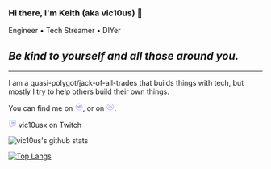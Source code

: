 ### Hi there, I'm Keith (aka vic10us) 👋
Engineer • Tech Streamer • DIYer

## _Be kind to yourself and all those around you._

___
I am a quasi-polygot/jack-of-all-trades that builds things with tech, but mostly I try to help others build their own things.

You can find me on [![Twitter][1.2]][1], or on [![LinkedIn][2.2]][2].

[![vic10usx on Twitch][3.2]][3] vic10usx on Twitch

![vic10us's github stats](https://github-readme-stats.vercel.app/api?username=vic10us&count_private=true&show_icons=true&theme=algolia)

[![Top Langs](https://github-readme-stats.vercel.app/api/top-langs/?username=vic10us&layout=compact&theme=algolia)](https://github.com/vic10us/github-readme-stats)

<!--
**vic10us/vic10us** is a ✨ _special_ ✨ repository because its `README.md` (this file) appears on your GitHub profile.


Here are some ideas to get you started:

- 🔭 I’m currently working on ...
- 🌱 I’m currently learning ...
- 👯 I’m looking to collaborate on ...
- 🤔 I’m looking for help with ...
- 💬 Ask me about ...
- 📫 How to reach me: ...
- 😄 Pronouns: ...
- ⚡ Fun fact: ...
-->

<!-- Icons -->

[1.2]: https://raw.githubusercontent.com/vic10us/vic10us/main/icons8-twitter-circled-16.png (Twitter)
[2.2]: https://raw.githubusercontent.com/vic10us/vic10us/main/icons8-linkedin-circled-16.png (LinkedIn)
[3.2]: https://raw.githubusercontent.com/vic10us/vic10us/main/icons8-twitch-16-2.png (Twitch)
[4.2]: https://raw.githubusercontent.com/vic10us/vic10us/main/icons8-discord-16-2.png (Discord)

<!-- Links to your social media accounts -->

[1]: https://twitter.com/vic10us
[2]: https://www.linkedin.com/in/keithahill/
[3]: https://twitch.tv/vic10usx
[4]: https://discord.gg/SMJNpA
